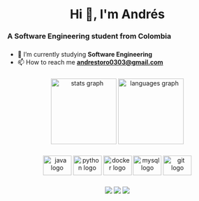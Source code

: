 
<h1 align="center">Hi 👋, I'm Andrés</h1>

###

<h3 align="left">A Software Engineering student from Colombia</h3>

###

- 🔭 I’m currently studying **Software Engineering**
- 📫 How to reach me **andrestoro0303@gmail.com**

###

<div align="center">
  <img src="https://github-readme-stats.vercel.app/api?hide_title=false&hide_rank=false&show_icons=true&include_all_commits=true&count_private=true&disable_animations=false&theme=codeSTACKr&locale=en&hide_border=false&username=AFTR05" height="150" alt="stats graph"  />
  <img src="https://github-readme-stats.vercel.app/api/top-langs?locale=en&hide_title=false&layout=compact&card_width=320&langs_count=5&theme=codeSTACKr&hide_border=false&username=AFTR05" height="150" alt="languages graph"  />
</div></div>

###

<div align="center">
  <img src="https://cdn.jsdelivr.net/gh/devicons/devicon/icons/java/java-original.svg" height="45" width="65" alt="java logo"  />
  <img src="https://cdn.jsdelivr.net/gh/devicons/devicon/icons/python/python-original.svg" height="45" width="65" alt="python logo"  />
  <img src="https://cdn.jsdelivr.net/gh/devicons/devicon/icons/docker/docker-original-wordmark.svg" height="45" width="65" alt="docker logo"  />
  <img src="https://cdn.jsdelivr.net/gh/devicons/devicon/icons/mysql/mysql-original-wordmark.svg" height="45" width="65" alt="mysql logo"  />
  <img src="https://cdn.jsdelivr.net/gh/devicons/devicon/icons/git/git-original.svg" height="45" width="65" alt="git logo"  />
</div>

###
</div>

###

<div align="center"> 
  <a href="https://www.instagram.com/andrestoro0303" target="_blank"><img src="https://img.shields.io/badge/-Instagram-%23E4405F?style=for-the-badge&logo=instagram&logoColor=white" target="_blank"></a>
  <a href = "mailto:andrestoro0303@gmail.com"><img src="https://img.shields.io/badge/-Gmail-%23333?style=for-the-badge&logo=gmail&logoColor=white" target="_blank"></a>
    <a href="https://www.instagram.com/andrestoro0303" target="_blank"><img src="https://img.shields.io/badge/-Linkedin-%230e76a8?style=for-the-badge&logo=linkedin&logoColor=white" target="_blank"></a>
  

  
</div>

###

<br clear="both">



